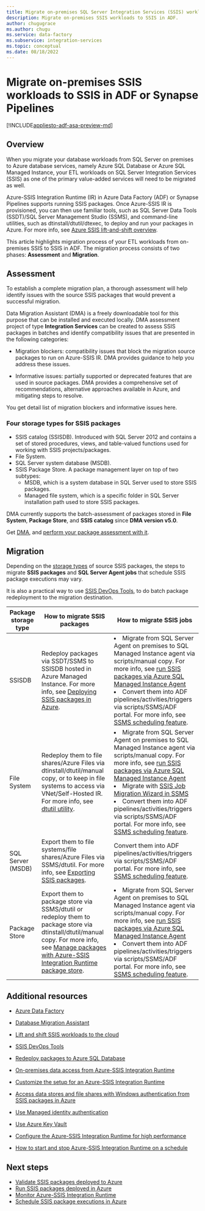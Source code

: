 ```yaml
---
title: Migrate on-premises SQL Server Integration Services (SSIS) workloads to SSIS in Azure Data Factory (ADF)
description: Migrate on-premises SSIS workloads to SSIS in ADF.
author: chugugrace
ms.author: chugu
ms.service: data-factory
ms.subservice: integration-services
ms.topic: conceptual
ms.date: 08/18/2022
---
```


# Migrate on-premises SSIS workloads to SSIS in ADF or Synapse Pipelines

[!INCLUDE[appliesto-adf-asa-preview-md](includes/appliesto-adf-asa-preview-md.md)]

## Overview

When you migrate your database workloads from SQL Server on premises to Azure database services, namely Azure SQL Database or Azure SQL Managed Instance, your ETL workloads on SQL Server Integration Services (SSIS) as one of the primary value-added services will need to be migrated as well.

Azure-SSIS Integration Runtime (IR) in Azure Data Factory (ADF) or Synapse Pipelines supports running SSIS packages. Once Azure-SSIS IR is provisioned, you can then use familiar tools, such as SQL Server Data Tools (SSDT)/SQL Server Management Studio (SSMS), and command-line utilities, such as dtinstall/dtutil/dtexec, to deploy and run your packages in Azure. For more info, see [Azure SSIS lift-and-shift overview](/sql/integration-services/lift-shift/ssis-azure-lift-shift-ssis-packages-overview).

This article highlights migration process of your ETL workloads from on-premises SSIS to SSIS in ADF. The migration process consists of two phases: **Assessment** and **Migration**.

## Assessment

To establish a complete migration plan, a thorough assessment will help identify issues with the source SSIS packages that would prevent a successful migration.

Data Migration Assistant (DMA) is a freely downloadable tool for this purpose that can be installed and executed locally. DMA assessment project of type **Integration Services** can be created to assess SSIS packages in batches and identify compatibility issues that are presented in the following categories:

- Migration blockers: compatibility issues that block the migration source packages to run on Azure-SSIS IR. DMA provides guidance to help you address these issues.

- Informative issues: partially supported or deprecated features that are used in source packages. DMA provides a comprehensive set of recommendations, alternative approaches available in Azure, and mitigating steps to resolve.

You get detail list of migration blockers and informative issues here.  

### Four storage types for SSIS packages

- SSIS catalog (SSISDB). Introduced with SQL Server 2012 and contains a set of stored procedures, views, and table-valued functions used for working with SSIS projects/packages.
- File System.
- SQL Server system database (MSDB).
- SSIS Package Store. A package management layer on top of two subtypes:
  - MSDB, which is a system database in SQL Server used to store SSIS packages.
  - Managed file system, which is a specific folder in SQL Server installation path used to store SSIS packages.

DMA currently supports the batch-assessment of packages stored in **File System**, **Package Store**, and **SSIS catalog** since **DMA version v5.0**.

Get [DMA](/sql/dma/dma-overview), and [perform your package assessment with it](/sql/dma/dma-assess-ssis). 

## Migration

Depending on the [storage types](#four-storage-types-for-ssis-packages) of source SSIS packages, the steps to migrate  **SSIS packages** and **SQL Server Agent jobs** that schedule SSIS package executions may vary.

It is also a practical way to use [SSIS DevOps Tools](/sql/integration-services/devops/ssis-devops-overview), to do batch package redeployment to the migration destination.  

| **Package storage type** |How to migrate SSIS packages|How to migrate SSIS jobs|
|-|-|-|
|SSISDB|Redeploy packages via SSDT/SSMS to SSISDB hosted in Azure Managed Instance. For more info, see [Deploying SSIS packages in Azure](/sql/integration-services/lift-shift/ssis-azure-deploy-run-monitor-tutorial). |<li> Migrate from SQL Server Agent on premises to SQL Managed Instance agent via scripts/manual copy. For more info, see [run SSIS packages via Azure SQL Managed Instance Agent](how-to-invoke-ssis-package-managed-instance-agent.md) <li>Convert them into ADF pipelines/activities/triggers via scripts/SSMS/ADF portal. For more info, see [SSMS scheduling feature](/sql/integration-services/lift-shift/ssis-azure-schedule-packages-ssms).|
|File System|Redeploy them to file shares/Azure Files via dtinstall/dtutil/manual copy, or to keep in file systems to access via VNet/Self-Hosted IR. For more info, see [dtutil utility](/sql/integration-services/dtutil-utility).|<li>Migrate from SQL Server Agent on premises to SQL Managed Instance agent via scripts/manual copy. For more info, see [run SSIS packages via Azure SQL Managed Instance Agent](how-to-invoke-ssis-package-managed-instance-agent.md) <li> Migrate with [SSIS Job Migration Wizard in SSMS](how-to-migrate-ssis-job-ssms.md) <li>Convert them into ADF pipelines/activities/triggers via scripts/SSMS/ADF portal. For more info, see [SSMS scheduling feature](/sql/integration-services/lift-shift/ssis-azure-schedule-packages-ssms).|
|SQL Server (MSDB)|Export them to file systems/file shares/Azure Files via SSMS/dtutil. For more info, see [Exporting SSIS packages](/sql/integration-services/service/package-management-ssis-service#import-and-export-packages).|Convert them into ADF pipelines/activities/triggers via scripts/SSMS/ADF portal. For more info, see [SSMS scheduling feature](/sql/integration-services/lift-shift/ssis-azure-schedule-packages-ssms).|
|Package Store|Export them to package store via SSMS/dtutil or redeploy them to package store via dtinstall/dtutil/manual copy. For more info, see [Manage packages with Azure-SSIS Integration Runtime package store](azure-ssis-integration-runtime-package-store.md).|<li>Migrate from SQL Server Agent on premises to SQL Managed Instance agent via scripts/manual copy. For more info, see [run SSIS packages via Azure SQL Managed Instance Agent](how-to-invoke-ssis-package-managed-instance-agent.md) <li> Convert them into ADF pipelines/activities/triggers via scripts/SSMS/ADF portal. For more info, see [SSMS scheduling feature](/sql/integration-services/lift-shift/ssis-azure-schedule-packages-ssms).|

## Additional resources

- [Azure Data Factory](./introduction.md)
- [Database Migration Assistant](/sql/dma/dma-overview)
- [Lift and shift SSIS workloads to the cloud](/sql/integration-services/lift-shift/ssis-azure-lift-shift-ssis-packages-overview)
- [SSIS DevOps Tools](/sql/integration-services/devops/ssis-devops-overview)
- [Redeploy packages to Azure SQL Database](../dms/how-to-migrate-ssis-packages.md)

- [On-premises data access from Azure-SSIS Integration Runtime](https://techcommunity.microsoft.com/t5/sql-server-integration-services/vnet-or-no-vnet-secure-data-access-from-ssis-in-azure-data/ba-p/1062056)
- [Customize the setup for an Azure-SSIS Integration Runtime](how-to-configure-azure-ssis-ir-custom-setup.md)
- [Access data stores and file shares with Windows authentication from SSIS packages in Azure](ssis-azure-connect-with-windows-auth.md)
- [Use Managed identity authentication](/sql/integration-services/connection-manager/azure-storage-connection-manager#managed-identities-for-azure-resources-authentication)
- [Use Azure Key Vault](store-credentials-in-key-vault.md)
- [Configure the Azure-SSIS Integration Runtime for high performance](configure-azure-ssis-integration-runtime-performance.md)
- [How to start and stop Azure-SSIS Integration Runtime on a schedule](how-to-schedule-azure-ssis-integration-runtime.md)

## Next steps

- [Validate SSIS packages deployed to Azure](/sql/integration-services/lift-shift/ssis-azure-validate-packages)
- [Run SSIS packages deployed in Azure](/sql/integration-services/lift-shift/ssis-azure-run-packages)
- [Monitor Azure-SSIS Integration Runtime](./monitor-integration-runtime.md#azure-ssis-integration-runtime)
- [Schedule SSIS package executions in Azure](/sql/integration-services/lift-shift/ssis-azure-schedule-packages)